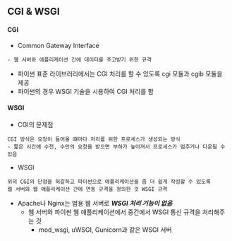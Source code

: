 ## CGI & WSGI
#### CGI
- Common Gateway Interface
```
- 웹 서버와 애플리케이션 간에 데이터를 주고받기 위한 규격
```
- 파이썬 표준 라이브러리에서는 CGI 처리를 할 수 있도록 cgi 모듈과 cgib 모듈을 제공
- 파이썬의 경우 WSGI 기술을 시용하여 CGI 처리를 함

#### WSGI
- CGI의 문제점
```
CGI 방식은 요청이 들어올 떄마다 처리를 위한 프로세스가 생성되는 방식
- 짧은 시간에 수천, 수만의 요청을 받으면 부하가 높아져서 프로세스가 멈추거나 다운될 수 있음
```
- WSGI
```
위의 CGI의 단점을 혀갈하고 파이썬으로 애플리케이션을 좀 더 쉽게 작성할 수 있도록
웹 서버와 웹 애플리케이션 간에 연동 규격을 정의한 것 WSGI 규격
```
- Apache나 Nginx는 범용 웹 서버로 ***WSGI 처리 기능이 없음***
  - 웹 서버와 파이썬 웹 애플리케이션에서 중간에서 WSGI 통신 규격을 처리해주는 것
    - mod_wsgi, uWSGI, Gunicorn과 같은 WSGI 서버
